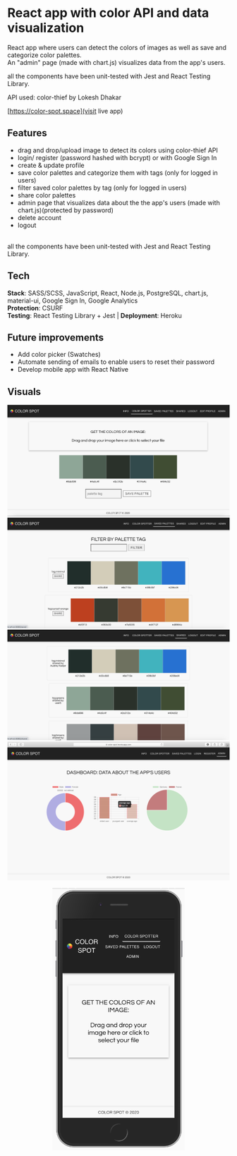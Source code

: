 # React app with color API and data visualization

React app where users can detect the colors of images as well as save and categorize color palettes. <br />
An "admin" page (made with chart.js) visualizes data from the app's users. <br />

all the components have been unit-tested with Jest and React Testing Library.

API used: color-thief by Lokesh Dhakar

[https://color-spot.space](visit live app)

## Features

-   drag and drop/upload image to detect its colors using color-thief API
    <br />
-   login/ register (password hashed with bcrypt) or with Google Sign In
    <br />
-   create & update profile
    <br />
-   save color palettes and categorize them with tags (only for logged in users)
    <br />
-   filter saved color palettes by tag (only for logged in users)
    <br />
-   share color palettes
    <br />
-   admin page that visualizes data about the the app's users (made with chart.js)(protected by password)
    <br />
-   delete account
    <br />
-   logout

<br /> all the components have been unit-tested with Jest and React Testing Library.

## Tech

**Stack**: SASS/SCSS, JavaScript, React, Node.js, PostgreSQL, chart.js, material-ui, Google Sign In, Google Analytics<br />
**Protection**: CSURF <br />
**Testing**: React Testing Library + Jest | **Deployment**: Heroku

## Future improvements

-   Add color picker (Swatches)
-   Automate sending of emails to enable users to reset their password
-   Develop mobile app with React Native

## Visuals

![screenshot](readMe/img1.png)
<br />
![screenshot](readMe/img2.png)
<br />
![screenshot](readMe/img3.png)
<br/>
![screenshot](readMe/screenshot_3.png)

<p align="center">
<img width="300" height="595" src="readMe/mobile.png">
</p>
